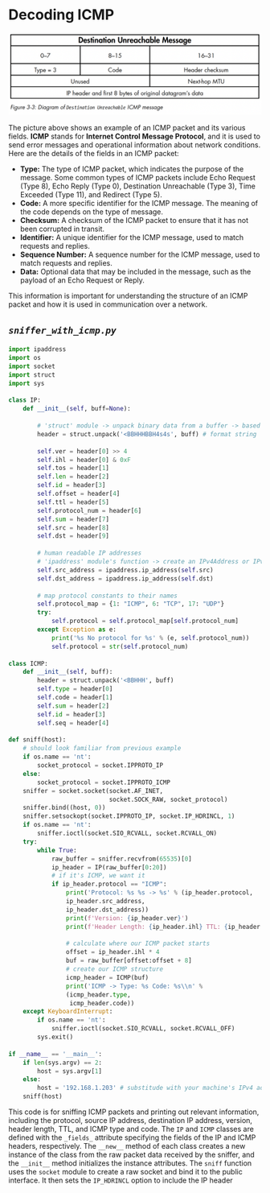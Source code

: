 # **Decoding ICMP**

![b.png](b.png)

The picture above shows an example of an ICMP packet and its various fields. **ICMP** stands for **Internet Control Message Protocol**, and it is used to send error messages and operational information about network conditions. Here are the details of the fields in an ICMP packet:

- **Type:** The type of ICMP packet, which indicates the purpose of the message. Some common types of ICMP packets include Echo Request (Type 8), Echo Reply (Type 0), Destination Unreachable (Type 3), Time Exceeded (Type 11), and Redirect (Type 5).
- **Code:** A more specific identifier for the ICMP message. The meaning of the code depends on the type of message.
- **Checksum:** A checksum of the ICMP packet to ensure that it has not been corrupted in transit.
- **Identifier:** A unique identifier for the ICMP message, used to match requests and replies.
- **Sequence Number:** A sequence number for the ICMP message, used to match requests and replies.
- **Data:** Optional data that may be included in the message, such as the payload of an Echo Request or Reply.

This information is important for understanding the structure of an ICMP packet and how it is used in communication over a network.

## *`sniffer_with_icmp.py`*

```python
import ipaddress
import os
import socket
import struct
import sys

class IP:
    def __init__(self, buff=None):

        # 'struct' module -> unpack binary data from a buffer -> based on a specified format.
        header = struct.unpack('<BBHHHBBH4s4s', buff) # format string '<BBHHHBBH4s4s' represents the structure of the IP header.

        self.ver = header[0] >> 4
        self.ihl = header[0] & 0xF
        self.tos = header[1]
        self.len = header[2]
        self.id = header[3]
        self.offset = header[4]
        self.ttl = header[5]
        self.protocol_num = header[6]
        self.sum = header[7]
        self.src = header[8]
        self.dst = header[9]

        # human readable IP addresses
        # 'ipaddress' module's function -> create an IPv4Address or IPv6Address object.
        self.src_address = ipaddress.ip_address(self.src) 
        self.dst_address = ipaddress.ip_address(self.dst)

        # map protocol constants to their names
        self.protocol_map = {1: "ICMP", 6: "TCP", 17: "UDP"}
        try:
            self.protocol = self.protocol_map[self.protocol_num]
        except Exception as e:
            print('%s No protocol for %s' % (e, self.protocol_num))
            self.protocol = str(self.protocol_num)

class ICMP:
    def __init__(self, buff):
        header = struct.unpack('<BBHHH', buff)
        self.type = header[0]
        self.code = header[1]
        self.sum = header[2]
        self.id = header[3]
        self.seq = header[4]

def sniff(host):
    # should look familiar from previous example
    if os.name == 'nt':
        socket_protocol = socket.IPPROTO_IP
    else:
        socket_protocol = socket.IPPROTO_ICMP
    sniffer = socket.socket(socket.AF_INET,
                            socket.SOCK_RAW, socket_protocol)
    sniffer.bind((host, 0))
    sniffer.setsockopt(socket.IPPROTO_IP, socket.IP_HDRINCL, 1)
    if os.name == 'nt':
        sniffer.ioctl(socket.SIO_RCVALL, socket.RCVALL_ON)
    try:
        while True:
            raw_buffer = sniffer.recvfrom(65535)[0]
            ip_header = IP(raw_buffer[0:20])
            # if it's ICMP, we want it
            if ip_header.protocol == "ICMP":
                print('Protocol: %s %s -> %s' % (ip_header.protocol,
                ip_header.src_address, 
                ip_header.dst_address))
                print(f'Version: {ip_header.ver}')
                print(f'Header Length: {ip_header.ihl} TTL: {ip_header.ttl}')

                # calculate where our ICMP packet starts
                offset = ip_header.ihl * 4
                buf = raw_buffer[offset:offset + 8]
                # create our ICMP structure
                icmp_header = ICMP(buf)
                print('ICMP -> Type: %s Code: %s\\n' %
                (icmp_header.type, 
                 icmp_header.code))
    except KeyboardInterrupt:
        if os.name == 'nt':
            sniffer.ioctl(socket.SIO_RCVALL, socket.RCVALL_OFF)
        sys.exit()

if __name__ == '__main__':
    if len(sys.argv) == 2:
        host = sys.argv[1]
    else:
        host = '192.168.1.203' # substitude with your machine's IPv4 address
    sniff(host)
```

This code is for sniffing ICMP packets and printing out relevant information, including the protocol, source IP address, destination IP address, version, header length, TTL, and ICMP type and code. The `IP` and `ICMP` classes are defined with the `_fields_` attribute specifying the fields of the IP and ICMP headers, respectively. The `__new__` method of each class creates a new instance of the class from the raw packet data received by the sniffer, and the `__init__` method initializes the instance attributes. The `sniff` function uses the `socket` module to create a raw socket and bind it to the public interface. It then sets the `IP_HDRINCL` option to include the IP header

